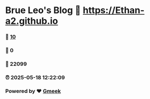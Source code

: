# Brue Leo's Blog :link: https://Ethan-a2.github.io 
### :page_facing_up: [10](https://Ethan-a2.github.io/tag.html) 
### :speech_balloon: 0 
### :hibiscus: 22099 
### :alarm_clock: 2025-05-18 12:22:09 
### Powered by :heart: [Gmeek](https://github.com/Meekdai/Gmeek)
